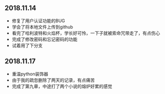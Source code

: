 ## 2018.11.14
- 修复了用户认证功能的BUG
- 学会了将本地文件上传到github
- 看完了哈利波特和火焰杯，学长好可怜，一下子就被索命咒带走了，有点伤心
- 完成了修改密码和忘记密码的功能
- 试着用了下分支

## 2018.11.17
- 重温python装饰器
- 由于我的疏忽删除了两天的记录，有点痛苦
- 完成了第九章，中途打了两个小说的熔炉好累的感觉


